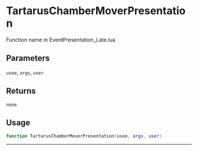 # TartarusChamberMoverPresentation
Function name in EventPresentation_Late.lua
## Parameters
`usee`, `args`, `user`
## Returns
`none`
## Usage
```lua
function TartarusChamberMoverPresentation(usee, args, user)
```
---
